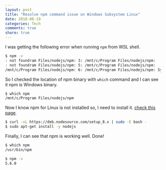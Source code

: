 ```yaml
---
layout: post
title: "Resolve npm command issue on Windows Subsystem Linux"
date: 2018-06-19
categories: Tech
comments: true
share: true
---
```


I was getting the following error when running `npm` from WSL shell.
```sh
$ npm -v
: not foundram Files/nodejs/npm: 3: /mnt/c/Program Files/nodejs/npm:
: not foundram Files/nodejs/npm: 5: /mnt/c/Program Files/nodejs/npm:
/mnt/c/Program Files/nodejs/npm: 6: /mnt/c/Program Files/nodejs/npm: Syntax error: word unexpected (expecting "in")
```

So I checked the location of npm binary with `which` command and I can see it npm is Windows binary.
```sh
$ which npm
/mnt/c/Program Files/nodejs/npm
```

Now I know npm for Linux is not installed so, I need to install it. [check this page](https://nodejs.org/en/download/package-manager/#debian-and-ubuntu-based-linux-distributions).
```sh
$ curl -sL https://deb.nodesource.com/setup_8.x | sudo -E bash -
$ sudo apt-get install -y nodejs
```

Finally, I can see that npm is working well. Done!
```sh
$ which npm
/usr/bin/npm

$ npm -v
5.6.0
```
